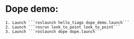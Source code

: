 # Dope demo:

    1. Launch ```roslaunch hello_tiago dope_demo.launch```
    2. Launch ```rosrun look_to_point look_to_point```
    3. Launch ```roslaunch dope dope.launch```

